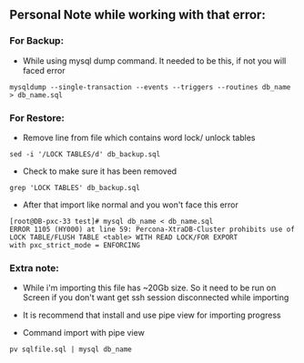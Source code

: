 ## Personal Note while working with that error:
### For Backup:

- While using mysql dump command. It needed to be this, if not you will faced error 
```
mysqldump --single-transaction --events --triggers --routines db_name > db_name.sql
```
### For Restore:

- Remove line from file which contains word lock/ unlock tables
```
sed -i '/LOCK TABLES/d' db_backup.sql
```
- Check to make sure it has been removed
```
grep 'LOCK TABLES' db_backup.sql
```

- After that import like normal and you won't face this error

```
[root@DB-pxc-33 test]# mysql db_name < db_name.sql
ERROR 1105 (HY000) at line 59: Percona-XtraDB-Cluster prohibits use of LOCK TABLE/FLUSH TABLE <table> WITH READ LOCK/FOR EXPORT 
with pxc_strict_mode = ENFORCING
```

### Extra note:
- While i'm importing this file has ~20Gb size. So it need to be run on Screen if you don't want get ssh session disconnected
while importing
- It is recommend that install and use pipe view for importing progress

- Command import with pipe view
```
pv sqlfile.sql | mysql db_name
```
